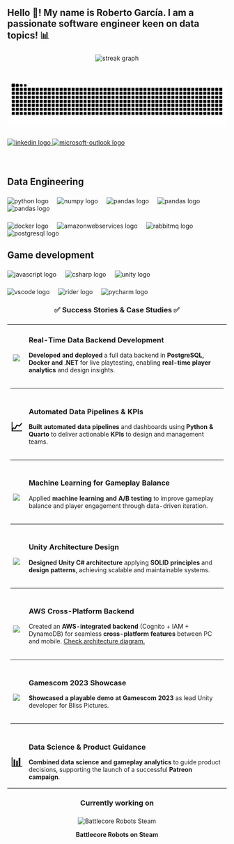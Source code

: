 <h2 align="left">Hello 👋! My name is Roberto García. I am a passionate software engineer keen on data topics! 📊</h2>

###

<div align="center">
  <img src="https://streak-stats.demolab.com?user=drowlerd&locale=en&mode=weekly&theme=dracula&hide_border=false&border_radius=5&date_format=M%20j%5B,%20Y%5D" height="150" alt="streak graph"  />
</div>

###

<br clear="both">

<img src="https://raw.githubusercontent.com/drowlerd/drowlerd/output/snake.svg" alt="Snake animation" />

###

<div align="left">
  <a href="https://www.linkedin.com/in/roberto-garcia-martin/" target="_blank">
    <img src="https://img.shields.io/static/v1?message=LinkedIn&logo=linkedin&label=&color=0077B5&logoColor=white&labelColor=&style=for-the-badge" height="35" alt="linkedin logo"  />
  </a>
  <a href="mailto:roberto.garcia.martin@outlook.com" target="_blank">
    <img src="https://img.shields.io/static/v1?message=Outlook&logo=microsoft-outlook&label=&color=0078D4&logoColor=white&labelColor=&style=for-the-badge" height="35" alt="microsoft-outlook logo"  />
  </a>
</div>

###

<br clear="both">

<h2 align="left">Data Engineering</h2>

###

<div align="left">
  <img src="https://cdn.jsdelivr.net/gh/devicons/devicon/icons/python/python-original.svg" height="40" alt="python logo"  />
  <img width="12" />
  <img src="https://cdn.jsdelivr.net/gh/devicons/devicon/icons/numpy/numpy-original.svg" height="40" alt="numpy logo"  />
  <img width="12" />
  <img src="https://img.shields.io/badge/pandas-150458?logo=pandas&logoColor=white&style=for-the-badge" height="40" alt="pandas logo"  />
  <img width="12" />
  <img src="https://quarto.org/quarto-dark-bg.jpeg" height="40" alt="pandas logo"  />
  <img width="12" />
  <img src="https://plotly-marketing-website-2.cdn.prismic.io/plotly-marketing-website-2/Z7eNlZ7c43Q3gCJw_Plotly-Logo-White.svg" height="40" alt="pandas logo"  />
</div>

###

<div align="left">
  <img src="https://cdn.jsdelivr.net/gh/devicons/devicon/icons/docker/docker-original.svg" height="40" alt="docker logo"  />
  <img width="12" />
  <img src="https://skillicons.dev/icons?i=aws" height="40" alt="amazonwebservices logo"  />
  <img width="12" />
  <img src="https://skillicons.dev/icons?i=rabbitmq" height="40" alt="rabbitmq logo"  />
  <img width="12" />
  <img src="https://cdn.jsdelivr.net/gh/devicons/devicon/icons/postgresql/postgresql-original.svg" height="40" alt="postgresql logo"  />
</div>

###

<h2 align="left">Game development</h2>

###

<div align="left">
  <img src="https://cdn.jsdelivr.net/gh/devicons/devicon/icons/javascript/javascript-original.svg" height="40" alt="javascript logo"  />
  <img width="12" />
  <img src="https://cdn.jsdelivr.net/gh/devicons/devicon/icons/csharp/csharp-original.svg" height="40" alt="csharp logo"  />
  <img width="12" />
  <img src="https://skillicons.dev/icons?i=unity" height="40" alt="unity logo"  />
</div>

###

<div align="left">
  <img src="https://cdn.jsdelivr.net/gh/devicons/devicon/icons/vscode/vscode-original.svg" height="40" alt="vscode logo"  />
  <img width="12" />
  <img src="https://cdn.jsdelivr.net/gh/devicons/devicon/icons/rider/rider-original.svg" height="40" alt="rider logo"  />
  <img width="12" />
  <img src="https://cdn.jsdelivr.net/gh/devicons/devicon/icons/pycharm/pycharm-original.svg" height="40" alt="pycharm logo"  />
</div>

###

<h3 align="center">✅ Success Stories & Case Studies ✅ </h3>

###

<table width="100%">
  <tr>
    <td width="5%" align="center">
      <h1><img src="https://cdn.jsdelivr.net/gh/devicons/devicon/icons/postgresql/postgresql-original.svg" height="40"/></h1>
    </td>
    <td width="95%">
      <h3>Real-Time Data Backend Development</h3>
      <p><b>Developed and deployed</b> a full data backend in <b>PostgreSQL, Docker and .NET</b> for live playtesting, enabling <b>real-time player analytics</b> and design insights.</p>
    </td>
  </tr>
  <tr><td colspan="2"><hr></td></tr>

  <tr>
    <td width="5%" align="center">
      <h1>📈</h1>
    </td>
    <td width="95%">
      <h3>Automated Data Pipelines & KPIs</h3>
      <p><b>Built automated data pipelines</b> and dashboards using <b>Python & Quarto</b> to deliver actionable <b>KPIs</b> to design and management teams.</p>
    </td>
  </tr>
  <tr><td colspan="2"><hr></td></tr>

  <tr>
    <td width="5%" align="center">
      <h1> <img src="https://cdn.jsdelivr.net/gh/devicons/devicon/icons/python/python-original.svg" height="40"/></h1>
    </td>
    <td width="95%">
      <h3>Machine Learning for Gameplay Balance</h3>
      <p>Applied <b>machine learning and A/B testing</b> to improve gameplay balance and player engagement through data-driven iteration.</p>
    </td>
  </tr>
  <tr><td colspan="2"><hr></td></tr>

  <tr>
    <td width="5%" align="center">
      <h1><img src="https://gamedevbeginner.com/wp-content/uploads/How-to-CODE-in-Unity-Logo.png" height="40"/></h1>
    </td>
    <td width="95%">
      <h3>Unity Architecture Design</h3>
      <p><b>Designed Unity C# architecture </b> applying <b>SOLID principles</b> and <b>design patterns</b>, achieving scalable and maintainable systems.</p>
    </td>
  </tr>
  <tr><td colspan="2"><hr></td></tr>
  
  <tr>
    <td width="5%" align="center">
      <h1><img src="https://skillicons.dev/icons?i=aws" height="40"/></h1>
    </td>
    <td width="95%">
      <h3>AWS Cross-Platform Backend</h3>
      <p>Created an <b>AWS-integrated backend</b> (Cognito + IAM + DynamoDB) for seamless <b>cross-platform features</b> between PC and mobile. <a href="https://github.com/drowlerd/drowlerd/blob/main/aws_cross_platform_data_architecture.pdf"> Check architecture diagram. </p> </p>
    </td>
  </tr>
  <tr><td colspan="2"><hr></td></tr>

  <tr>
    <td width="5%" align="center">
      <h1><img src="https://www.clavecd.es/wp-content/uploads/Gamescom-2024-Icon.png" height="40"/></h1>
    </td>
    <td width="95%">
      <h3>Gamescom 2023 Showcase</h3>
      <p><b>Showcased a playable demo at Gamescom 2023</b> as lead Unity developer for Bliss Pictures.</p>
    </td>
  </tr>
  <tr><td colspan="2"><hr></td></tr>

  <tr>
    <td width="5%" align="center">
      <h1>📊</h1>
    </td>
    <td width="95%">
      <h3>Data Science & Product Guidance</h3>
      <p><b>Combined data science and gameplay analytics</b> to guide product decisions, supporting the launch of a successful <b>Patreon campaign</b>.</p>
    </td>
  </tr>
</table>

###


<h3 align="center">Currently working on</h3>

###

<div align="center">

  <a href="https://store.steampowered.com/app/2388440/Battlecore_Robots/" target="_blank">
    <div style="display:inline-block; margin: 0 20px;">
      <img height="200" src="https://shared.fastly.steamstatic.com/store_item_assets/steam/apps/2388440/header.jpg" alt="Battlecore Robots Steam" />
      <p align="center"><b>Battlecore Robots on Steam</b></p>
    </div>
  </a>

</div>

###
